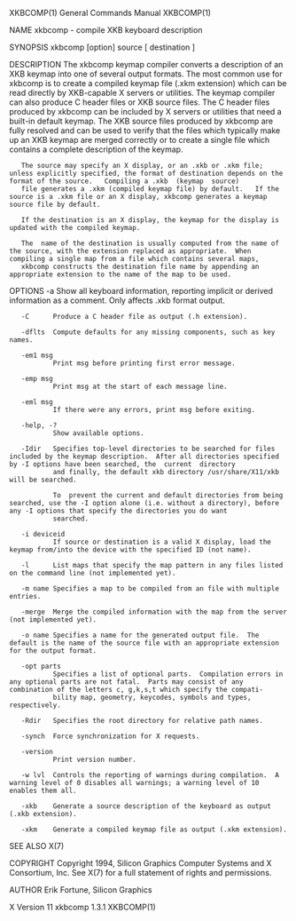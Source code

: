 XKBCOMP(1)                                                                              General Commands Manual                                                                             XKBCOMP(1)

NAME
       xkbcomp - compile XKB keyboard description

SYNOPSIS
       xkbcomp [option] source [ destination ]

DESCRIPTION
       The  xkbcomp keymap compiler converts a description of an XKB keymap into one of several output formats.   The most common use for xkbcomp is to create a compiled keymap file (.xkm extension)
       which can be read directly by XKB-capable X servers or utilities.   The keymap compiler can also produce C header files or XKB source files.  The C header files produced  by  xkbcomp  can  be
       included  by  X servers or utilities that need a built-in default keymap.  The XKB source files produced by xkbcomp are fully resolved and can be used to verify that the files which typically
       make up an XKB keymap are merged correctly or to create a single file which contains a complete description of the keymap.

       The source may specify an X display, or an .xkb or .xkm file;  unless explicitly specified, the format of destination depends on the format of the source.   Compiling a .xkb  (keymap  source)
       file generates a .xkm (compiled keymap file) by default.   If the source is a .xkm file or an X display, xkbcomp generates a keymap source file by default.

       If the destination is an X display, the keymap for the display is updated with the compiled keymap.

       The  name of the destination is usually computed from the name of the source, with the extension replaced as appropriate.  When compiling a single map from a file which contains several maps,
       xkbcomp constructs the destination file name by appending an appropriate extension to the name of the map to be used.

OPTIONS
       -a      Show all keyboard information, reporting implicit or derived information as a comment.  Only affects .xkb format output.

       -C      Produce a C header file as output (.h extension).

       -dflts  Compute defaults for any missing components, such as key names.

       -em1 msg
               Print msg before printing first error message.

       -emp msg
               Print msg at the start of each message line.

       -eml msg
               If there were any errors, print msg before exiting.

       -help, -?
               Show available options.

       -Idir   Specifies top-level directories to be searched for files included by the keymap description.  After all directories specified by -I options have been searched, the  current  directory
               and finally, the default xkb directory /usr/share/X11/xkb will be searched.

               To  prevent the current and default directories from being searched, use the -I option alone (i.e. without a directory), before any -I options that specify the directories you do want
               searched.

       -i deviceid
               If source or destination is a valid X display, load the keymap from/into the device with the specified ID (not name).

       -l      List maps that specify the map pattern in any files listed on the command line (not implemented yet).

       -m name Specifies a map to be compiled from an file with multiple entries.

       -merge  Merge the compiled information with the map from the server (not implemented yet).

       -o name Specifies a name for the generated output file.  The default is the name of the source file with an appropriate extension for the output format.

       -opt parts
               Specifies a list of optional parts.  Compilation errors in any optional parts are not fatal.  Parts may consist of any combination of the letters c, g,k,s,t which specify the compati‐
               bility map, geometry, keycodes, symbols and types, respectively.

       -Rdir   Specifies the root directory for relative path names.

       -synch  Force synchronization for X requests.

       -version
               Print version number.

       -w lvl  Controls the reporting of warnings during compilation.  A warning level of 0 disables all warnings; a warning level of 10 enables them all.

       -xkb    Generate a source description of the keyboard as output (.xkb extension).

       -xkm    Generate a compiled keymap file as output (.xkm extension).

SEE ALSO
       X(7)

COPYRIGHT
       Copyright 1994, Silicon Graphics Computer Systems and X Consortium, Inc.
       See X(7) for a full statement of rights and permissions.

AUTHOR
       Erik Fortune, Silicon Graphics

X Version 11                                                                                 xkbcomp 1.3.1                                                                                  XKBCOMP(1)
